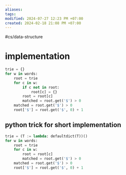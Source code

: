 ```yaml
---
aliases: 
tags: 
modified: 2024-07-27 12:23 PM +07:00
created: 2024-02-18 21:08 PM +07:00
---
```

#cs/data-structure

# implementation
```python
trie = {}
for w in words:
    root = trie
    for c in w:
        if c not in root:
            root[c] = {}
        root = root[c]
        matched = root.get('$') > 0
    matched = root.get('$') > 0
    root['$'] = root.get('$', 0) + 1
```
## python trick for short implementation 
```python
trie = (T := lambda: defaultdict(T))()
for w in words:
    root = trie
    for c in w:
        root = root[c]
        matched = root.get('$') > 0
    matched = root.get('$') > 0
    root['$'] = root.get('$', 0) + 1
```